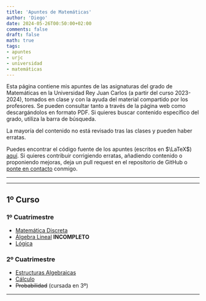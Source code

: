 ```yaml
---
title: 'Apuntes de Matemáticas'
author: 'Diego'
date: 2024-05-26T00:50:00+02:00
comments: false
draft: false
math: true
tags:
- apuntes
- urjc
- universidad
- matemáticas
---
```

Esta página contiene mis apuntes de las asignaturas del grado de Matemáticas en la Universidad Rey Juan Carlos (a partir del curso 2023-2024), tomados en clase y con la ayuda del material compartido por los profesores. Se pueden consultar tanto a través de la página web como descargándolos en formato PDF. Si quieres buscar contenido específico del grado, utiliza la barra de búsqueda.

La mayoría del contenido no está revisado tras las clases y pueden haber erratas.

Puedes encontrar el código fuente de los apuntes (escritos en $\LaTeX$) [aquí](https://github.com/DiegoRodriguezT/apuntesmat). Si quieres contribuir corrigiendo erratas, añadiendo contenido o proponiendo mejoras, deja un pull request en el repositorio de GitHub o [ponte en contacto](https://diiegorgueez.me/contact) conmigo. 

---

<div id="search"></div>

---

## 1º Curso

### 1º Cuatrimestre

- [Matemática Discreta](https://diiegorgueez.me/md-2324/)
- [Álgebra Lineal](https://diiegorgueez.me/al-2324/) **INCOMPLETO**
- [Lógica](https://diiegorgueez.me/lg-2324/)

### 2º Cuatrimestre
- [Estructuras Algebraicas](https://diiegorgueez.me/ea-2324/)
- [Cálculo](https://diiegorgueez.me/cal-2324/)
- ~~Probabilidad~~ (cursada en 3º)

---
